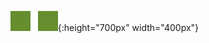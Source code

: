 ![](/training/ims_syn/ivy2/256_11_1/syn_im1.png)   
![](/training/ims_syn/ivy2/256_11_1/syn_im1.png){:height="700px" width="400px"}
